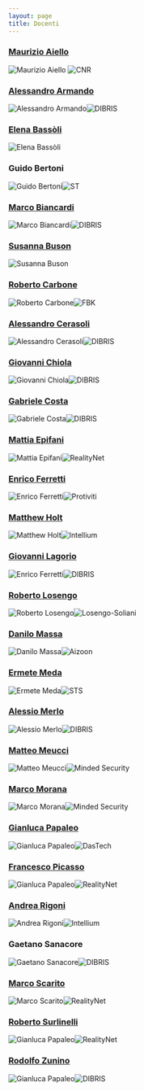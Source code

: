 ```yaml
---
layout: page
title: Docenti
---
```


### [Maurizio Aiello](/bio/Maurizio_Aiello.pdf) 
![Maurizio Aiello](/photo/Maurizio_Aiello.jpg) ![CNR](/logo/small_cnr.gif)


### [Alessandro Armando](/bio/Alessandro_Armando.pdf) 
![Alessandro Armando](/photo/alessandro_armando.jpg)![DIBRIS](/logo/small_diten_dibris.gif)


### [Elena Bassòli](/bio/Elena_Bassoli.pdf) 
![Elena Bassòli](/photo/Elena_Bassoli.jpg)

### Guido Bertoni 
![Guido Bertoni](/photo/Guido_Bertoni.jpg)![ST](/logo/small-life_augmented.gif)

### [Marco Biancardi](/bio/Marco_Biancardi.pdf) 
![Marco Biancardi](/photo/MarcoBiancardi.jpg)![DIBRIS](/logo/small-abb.gif)

### [Susanna Buson](/bio/Susanna_Buson.pdf) 
![Susanna Buson](/photo/Susanna_Buson.jpg)

### [Roberto Carbone](/bio/Roberto_Carbone.pdf) 
![Roberto Carbone](/photo/Roberto_Carbone.jpg)![FBK](/logo/small_bruno_kessler.gif)

### [Alessandro Cerasoli](/bio/Alessandro_Cerasoli.pdf) 
![Alessandro Cerasoli](/photo/Alessandro_Cerasoli.jpg)![DIBRIS](/logo/NIS.gif)

### [Giovanni Chiola](/bio/Giovanni_Chiola.pdf) 
![Giovanni Chiola](/photo/giovannichiola.jpg)![DIBRIS](/logo/small_diten_dibris.gif)

### [Gabriele Costa](/bio/Gabriele_Costa.pdf) 
![Gabriele Costa](/photo/gabriele_costa.jpg)![DIBRIS](/logo/small_diten_dibris.gif)

### [Mattia Epifani](/bio/Mattia_Epifani.pdf) 
![Mattia Epifani](/photo/Mattia_Epifani.jpg)![RealityNet](/logo/small_reality_net.gif)

### [Enrico Ferretti](/bio/Enrico_Ferretti.pdf) 
![Enrico Ferretti](/photo/Enrico_Ferretti.jpg)![Protiviti](/logo/protiviti.gif)

### [Matthew Holt](/bio/Matthew_Holt.pdf) 
![Matthew Holt](/photo/Matthew_Holt.jpg)![Intellium](/logo/small_intellium.png)

### [Giovanni Lagorio](/bio/Giovanni_Lagorio.pdf) 
![Enrico Ferretti](/photo/GiovanniLagorio.jpg)![DIBRIS](/logo/small_diten_dibris.gif)

### [Roberto Losengo](/bio/Roberto_Losengo.pdf) 
![Roberto Losengo](/photo/Roberto_Losengo.jpg)![Losengo-Soliani](/logo/losengo-soliani.gif)

### [Danilo Massa](/bio/Danilo_Massa.pdf) 
![Danilo Massa](/photo/DaniloMassa.jpg)![Aizoon](/logo/aizoon.gif)

### [Ermete Meda](/bio/Ermete_Meda.pdf) 
![Ermete Meda](/photo/ErmeteMeda.jpg)![STS](/logo/small_ansaldo_sts.gif)

### [Alessio Merlo](/bio/Alessio_Merlo.pdf) 
![Alessio Merlo](/photo/Alessio_Merlo.jpg)![DIBRIS](/logo/small_diten_dibris.gif)

### [Matteo Meucci](/bio/Matteo_Meucci.pdf) 
![Matteo Meucci](/photo/matteo_meucci.jpg)![Minded Security](/logo/small_minded_security.gif)

### [Marco Morana](/bio/Marco_Morana.pdf) 
![Marco Morana](/photo/Marco_Morana.jpg)![Minded Security](/logo/small_minded_security.gif)

### [Gianluca Papaleo](/bio/Gianluca_Papaleo.pdf) 
![Gianluca Papaleo](/photo/GianlucaPapaleo.jpg)![DasTech](/logo/small_dastech.png)

### [Francesco Picasso](/bio/Francesco_Picasso.pdf) 
![Gianluca Papaleo](/photo/Francesco_Picasso.jpg)![RealityNet](/logo/small_reality_net.gif)

### [Andrea Rigoni](/bio/Andrea_Rigoni.pdf) 
![Andrea Rigoni](/photo/Andrea_Rigoni.jpg)![Intellium](/logo/small_intellium.png)

### Gaetano Sanacore 
![Gaetano Sanacore](/photo/Gaetano_Sanacore_new.jpg)![DIBRIS](/logo/Ansaldo_Energia_small.jpg)

### [Marco Scarito](/bio/Marco_Scarito.pdf) 
![Marco Scarito](/photo/MarcoScarito.jpg)![RealityNet](/logo/small_reality_net.gif)

### [Roberto Surlinelli](/bio/Roberto_Surlinelli.pdf) 
![Gianluca Papaleo](/photo/Roberto_Surlinelli.jpg)![RealityNet](/logo/polizia_di_stato.gif)

### [Rodolfo Zunino](/bio/Rodolfo_Zunino.pdf) 
![Gianluca Papaleo](/photo/RodolfoZunino.jpg)![DIBRIS](/logo/small_diten_dibris.gif)



